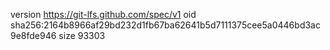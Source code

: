 version https://git-lfs.github.com/spec/v1
oid sha256:2164b8966af29bd232d1fb67ba62641b5d7111375cee5a0446bd3ac9e8fde946
size 93303
